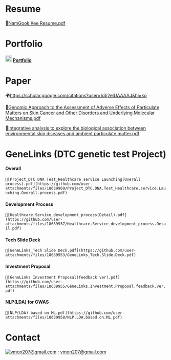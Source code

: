 # Resume
📜[NamGook Kee Resume.pdf](https://github.com/user-attachments/files/18637653/KeeNamGook_resume.pdf)

# Portfolio
#### [<img src="https://upload.wikimedia.org/wikipedia/commons/4/45/Notion_app_logo.png" alt="Notion" width="20"/>](https://moored-tarragon-56c.notion.site/193e8878a3b180ab9aaff3557810c185) [Portfolio](https://moored-tarragon-56c.notion.site/193e8878a3b180ab9aaff3557810c185)

# Paper
🌍https://scholar.google.com/citations?user=h3j2elUAAAAJ&hl=ko

📜[Genomic Approach to the Assessment of Adverse Effects of Particulate Matters on Skin Cancer and Other Disorders and Underlying Molecular Mechanisms.pdf](https://github.com/user-attachments/files/18637760/Genomic.Approach.to.the.Assessment.of.Adverse.Effects.of.Particulate.Matters.on.Skin.Cancer.and.Other.Disorders.and.Underlying.Molecular.Mechanisms.pdf)

📜[Integrative analysis to explore the biological association between environmental skin diseases and ambient particulate matter.pdf](https://github.com/user-attachments/files/18637761/Integrative.analysis.to.explore.the.biological.association.between.environmental.skin.diseases.and.ambient.particulate.matter.pdf)


# GeneLinks (DTC genetic test Project)
#### Overall
`📜[Project_DTC DNA Test_Healthcare service Launching(Overall process).pdf](https://github.com/user-attachments/files/18639969/Project_DTC.DNA.Test_Healthcare.service.Launching.Overall.process.pdf)`
#### Development Process
`📜[Healthcare Service_development_process(Detail).pdf](https://github.com/user-attachments/files/18639937/Healthcare.Service_development_process.Detail.pdf)`
#### Tech Slide Deck
`📜[GeneLinks_Tech Slide Deck.pdf](https://github.com/user-attachments/files/18639953/GeneLinks_Tech.Slide.Deck.pdf)`
#### Investment Proposal
`📜[GeneLinks Investment Proposal(feedback ver).pdf](https://github.com/user-attachments/files/18639955/GeneLinks.Investment.Proposal.feedback.ver.pdf)`
#### NLP(LDA) for GWAS
`📜[NLP(LDA) based on ML.pdf](https://github.com/user-attachments/files/18639958/NLP.LDA.based.on.ML.pdf)`

# Contact
[![vmon207@gmail.com](https://img.shields.io/badge/Gmail-d14836?style=flat-square&logo=Gmail&logoColor=white&link=mailto:vmon207@gmail.com)](mailto:vmon207@gmail.com) : vmon207@gmail.com 
